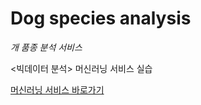 # Dog species analysis
_개 품종 분석 서비스_

<빅데이터 분석> 머신러닝 서비스 실습

[머신러닝 서비스 바로가기](https://elis0m.github.io/dog-species-analysis/)
